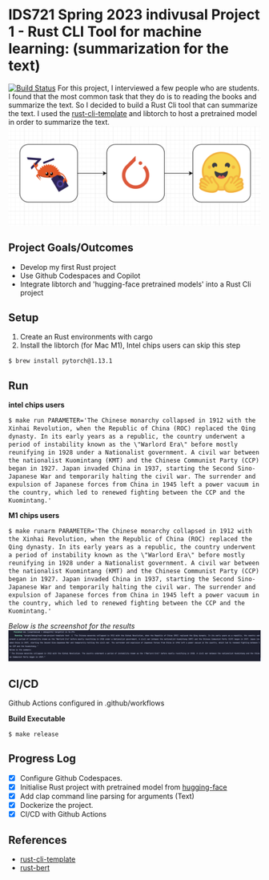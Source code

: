 # IDS721 Spring 2023 indivusal Project 1 - Rust CLI Tool for machine learning: (summarization for the text)
[![Build Status](https://github.com/guillaume-be/rust-bert/workflows/Build/badge.svg?event=push)](https://github.com/szheng3/rust-individual-project-1/actions)
For this project, I interviewed a few people who are students. I found that the most common task that they do is to reading the books and summarize the text. So I decided to build a Rust Cli tool that can summarize the text. I used the [rust-cli-template](https://github.com/kbknapp/rust-cli-template)
and libtorch to host a pretrained model in order to summarize the text.
![image](./assets/ml.png)

## Project Goals/Outcomes

* Develop my first Rust project
* Use Github Codespaces and Copilot
* Integrate libtorch and 'hugging-face pretrained models' into a Rust Cli project

## Setup

1. Create an Rust environments with cargo
2. Install the libtorch (for Mac M1), Intel chips users can skip this step
```
$ brew install pytorch@1.13.1
```


## Run

**intel chips users**
```
$ make run PARAMETER='The Chinese monarchy collapsed in 1912 with the Xinhai Revolution, when the Republic of China (ROC) replaced the Qing dynasty. In its early years as a republic, the country underwent a period of instability known as the \"Warlord Era\" before mostly reunifying in 1928 under a Nationalist government. A civil war between the nationalist Kuomintang (KMT) and the Chinese Communist Party (CCP) began in 1927. Japan invaded China in 1937, starting the Second Sino-Japanese War and temporarily halting the civil war. The surrender and expulsion of Japanese forces from China in 1945 left a power vacuum in the country, which led to renewed fighting between the CCP and the Kuomintang.'

```

**M1 chips users**
```
$ make runarm PARAMETER='The Chinese monarchy collapsed in 1912 with the Xinhai Revolution, when the Republic of China (ROC) replaced the Qing dynasty. In its early years as a republic, the country underwent a period of instability known as the \"Warlord Era\" before mostly reunifying in 1928 under a Nationalist government. A civil war between the nationalist Kuomintang (KMT) and the Chinese Communist Party (CCP) began in 1927. Japan invaded China in 1937, starting the Second Sino-Japanese War and temporarily halting the civil war. The surrender and expulsion of Japanese forces from China in 1945 left a power vacuum in the country, which led to renewed fighting between the CCP and the Kuomintang.'

```

*Below is the screenshot for the results*
![results](./assets/result.png)


## CI/CD

Github Actions configured in .github/workflows

**Build Executable**
```
$ make release
```


## Progress Log

- [x] Configure Github Codespaces.
- [x] Initialise Rust project with pretrained model from [hugging-face](https://huggingface.co/transformers/model_doc/bart.html)
- [x] Add clap command line parsing for arguments (Text)
- [x] Dockerize the project.
- [x] CI/CD with Github Actions

## References


* [rust-cli-template](https://github.com/kbknapp/rust-cli-template)
* [rust-bert](https://github.com/guillaume-be/rust-bert)